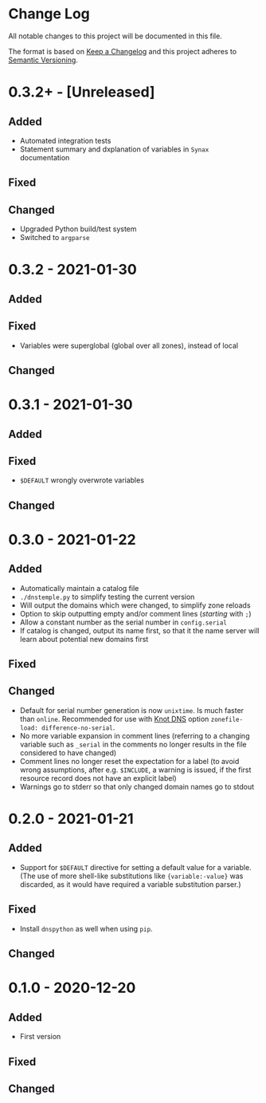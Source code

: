 # Change Log

All notable changes to this project will be documented in this file.

The format is based on [Keep a Changelog](https://keepachangelog.com/) and this
project adheres to [Semantic Versioning](https://semver.org/).

# 0.3.2+ - [Unreleased]

## Added

- Automated integration tests
- Statement summary and dxplanation of variables in `Synax` documentation

## Fixed

## Changed

- Upgraded Python build/test system
- Switched to `argparse`

# 0.3.2 - 2021-01-30

## Added

## Fixed

- Variables were superglobal (global over all zones), instead of local

## Changed

# 0.3.1 - 2021-01-30

## Added

## Fixed

- `$DEFAULT` wrongly overwrote variables

## Changed

# 0.3.0 - 2021-01-22

## Added

- Automatically maintain a catalog file
- `./dnstemple.py` to simplify testing the current version
- Will output the domains which were changed, to simplify zone reloads
- Option to skip outputting empty and/or comment lines (_starting_ with `;`)
- Allow a constant number as the serial number in `config.serial`
- If catalog is changed, output its name first, so that it the name server will
  learn about potential new domains first

## Fixed

## Changed

- Default for serial number generation is now `unixtime`. Is much faster than
  `online`. Recommended for use with [Knot DNS](https://knot-dns.cz) option
  `zonefile-load: difference-no-serial`.
- No more variable expansion in comment lines (referring to a changing variable
  such as `_serial` in the comments no longer results in the file considered to
  have changed)
- Comment lines no longer reset the expectation for a label (to avoid wrong
  assumptions, after e.g. `$INCLUDE`, a warning is issued, if the first resource
  record does not have an explicit label)
- Warnings go to stderr so that only changed domain names go to stdout

# 0.2.0 - 2021-01-21

## Added

- Support for `$DEFAULT` directive for setting a default value for a variable.
  (The use of more shell-like substitutions like `{variable:-value}` was
  discarded, as it would have required a variable substitution parser.)

## Fixed

- Install `dnspython` as well when using `pip`.

## Changed

# 0.1.0 - 2020-12-20

## Added

- First version

## Fixed

## Changed

